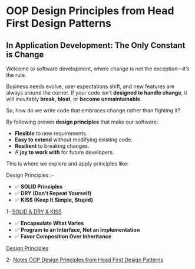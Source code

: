 #  OOP Design Principles from Head First Design Patterns

##  In Application Development: The Only Constant is Change

Welcome to software development, where change is not the exception—it’s the rule.

Business needs evolve, user expectations shift, and new features are always around the corner. If your code isn't **designed to handle change**, it will inevitably **break**, **bloat**, or **become unmaintainable**.

So, how do we write code that embraces change rather than fighting it?

By following proven **design principles** that make our software:
* **Flexible** to new requirements.
* **Easy to extend** without modifying existing code.
* **Resilient** to breaking changes.
* A **joy to work with** for future developers.

This is where we explore and apply principles like:

Design Principles :-

* ✅ **SOLID Principles**
* ✅ **DRY (Don't Repeat Yourself)**
* ✅ **KISS (Keep It Simple, Stupid)**

1- [SOLID & DRY & KISS](../DesignPrinciples/Notes_Software%20Design%20Principles.pdf)

* ✅ **Encapsulate What Varies**
* ✅ **Program to an Interface, Not an Implementation**
* ✅ **Favor Composition Over Inheritance**

[Design Principles](../DesignPrinciples/DesignPrinciples.md)

2- [Notes OOP Design Principles from Head First Design Patterns](Notes_DesignPrinciples_fromBookHFDP.pdf)